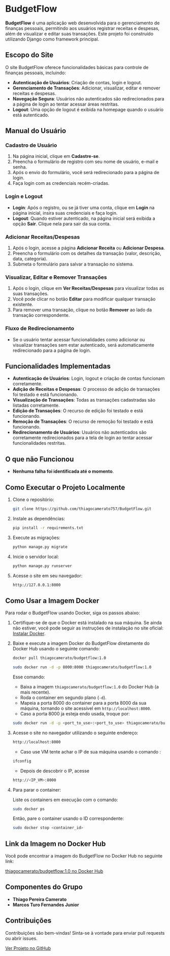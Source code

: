 # BudgetFlow

**BudgetFlow** é uma aplicação web desenvolvida para o gerenciamento de finanças pessoais, permitindo aos usuários registrar receitas e despesas, além de visualizar e editar suas transações. Este projeto foi construído utilizando Django como framework principal.

## Escopo do Site

O site BudgetFlow oferece funcionalidades básicas para controle de finanças pessoais, incluindo:
- **Autenticação de Usuários**: Criação de contas, login e logout.
- **Gerenciamento de Transações**: Adicionar, visualizar, editar e remover receitas e despesas.
- **Navegação Segura**: Usuários não autenticados são redirecionados para a página de login ao tentar acessar áreas restritas.
- **Logout**: Uma opção de logout é exibida na homepage quando o usuário está autenticado.

## Manual do Usuário

### Cadastro de Usuário

1. Na página inicial, clique em **Cadastre-se**.
2. Preencha o formulário de registro com seu nome de usuário, e-mail e senha.
3. Após o envio do formulário, você será redirecionado para a página de login.
4. Faça login com as credenciais recém-criadas.

### Login e Logout

- **Login**: Após o registro, ou se já tiver uma conta, clique em **Login** na página inicial, insira suas credenciais e faça login.
- **Logout**: Quando estiver autenticado, na página inicial será exibida a opção **Sair**. Clique nela para sair da sua conta.

### Adicionar Receitas/Despesas

1. Após o login, acesse a página **Adicionar Receita** ou **Adicionar Despesa**.
2. Preencha o formulário com os detalhes da transação (valor, descrição, data, categoria).
3. Submeta o formulário para salvar a transação no sistema.

### Visualizar, Editar e Remover Transações

1. Após o login, clique em **Ver Receitas/Despesas** para visualizar todas as suas transações.
2. Você pode clicar no botão **Editar** para modificar qualquer transação existente.
3. Para remover uma transação, clique no botão **Remover** ao lado da transação correspondente.

### Fluxo de Redirecionamento

- Se o usuário tentar acessar funcionalidades como adicionar ou visualizar transações sem estar autenticado, será automaticamente redirecionado para a página de login.

## Funcionalidades Implementadas

- **Autenticação de Usuários**: Login, logout e criação de contas funcionam corretamente.
- **Adição de Receitas e Despesas**: O processo de adição de transações foi testado e está funcionando.
- **Visualização de Transações**: Todas as transações cadastradas são listadas corretamente.
- **Edição de Transações**: O recurso de edição foi testado e está funcionando.
- **Remoção de Transações**: O recurso de remoção foi testado e está funcionando.
- **Redirecionamento de Usuários**: Usuários não autenticados são corretamente redirecionados para a tela de login ao tentar acessar funcionalidades restritas.

## O que não Funcionou

- **Nenhuma falha foi identificada até o momento**.

## Como Executar o Projeto Localmente

1. Clone o repositório:
    ```bash
    git clone https://github.com/thiagocamerato757/BudgetFlow.git
    ```
2. Instale as dependências:
    ```bash
    pip install -r requirements.txt
    ```
3. Execute as migrações:
    ```bash
    python manage.py migrate
    ```
4. Inicie o servidor local:
    ```bash
    python manage.py runserver
    ```
5. Acesse o site em seu navegador:
    ```bash
    http://127.0.0.1:8000
    ```

## Como Usar a Imagem Docker

Para rodar o BudgetFlow usando Docker, siga os passos abaixo:

1. Certifique-se de que o Docker está instalado na sua máquina. Se ainda não estiver, você pode seguir as instruções de instalação no site oficial: [Instalar Docker](https://docs.docker.com/get-docker/).

2. Baixe e execute a imagem Docker do BudgetFlow diretamente do Docker Hub usando o seguinte comando:

    ```bash
    docker pull thiagocamerato/budgetflow:1.0
    ```

    ```bash
    sudo docker run -d -p 8000:8000 thiagocamerato/budgetflow:1.0
    ```

    Esse comando:
    - Baixa a imagem `thiagocamerato/budgetflow:1.0` do Docker Hub (a mais recente).
    - Roda o container em segundo plano (`-d`).
    - Mapeia a porta 8000 do container para a porta 8000 da sua máquina, tornando o site acessível em `http://localhost:8000`.
    - Caso a porta 8000 ja esteja endo usada, troque por:
    ```bash
    sudo docker run -d -p <port_to_use>:<port_to_use> thiagocamerato/budgetflow:1.0
    ```


3. Acesse o site no navegador utilizando o seguinte endereço:

    ```bash
    http://localhost:8000
    ```
    - Caso use VM tente achar o IP de sua máquina usando o comando :
    ```bash
    ifconfig
    ```
    - Depois de descobrir o IP, acesse 
    ```bash
    http://<IP_VM>:8000
    ``` 

4. Para parar o container:

    Liste os containers em execução com o comando:

    ```bash
    sudo docker ps
    ```

    Então, pare o container usando o ID correspondente:

    ```bash
    sudo docker stop <container_id>
    ```

## Link da Imagem no Docker Hub

Você pode encontrar a imagem do BudgetFlow no Docker Hub no seguinte link:

[thiagocamerato/budgetflow:1.0 no Docker Hub](https://hub.docker.com/r/thiagocamerato/budgetflow)

## Componentes do Grupo

- **Thiago Pereira Camerato**
- **Marcos Turo Fernandes Junior**

## Contribuições

Contribuições são bem-vindas! Sinta-se à vontade para enviar pull requests ou abrir issues.

[Ver Projeto no GitHub](https://github.com/thiagocamerato757/BudgetFlow)

